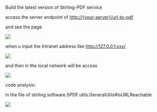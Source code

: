Build the latest version of Stirling-PDF service


access the server endpoint of [http://{your-server}/url-to-pdf](http://0.0.0.0:8080/url-to-pdf)



and see the page 

![](https://cdn.nlark.com/yuque/0/2024/png/2897054/1733242570473-a0037c64-57b1-471e-b869-040569ea1b6b.png)

when u input the Intranet address like http://127.0.0.1:xxx/

![](https://cdn.nlark.com/yuque/0/2024/png/2897054/1733242597057-41d3b57b-c368-4083-8167-28595a53257a.png)

and then in the local network will be access

![](https://cdn.nlark.com/yuque/0/2024/png/2897054/1733242641891-e38a6164-c4cf-4258-819a-dd034484e6a4.png)



code analysis:

in the file of  stirling.software.SPDF.utils.GeneralUtils#isURLReachable

![](https://cdn.nlark.com/yuque/0/2024/png/2897054/1733242708013-739fa09f-6942-46af-9275-4c09bf51f90d.png)



